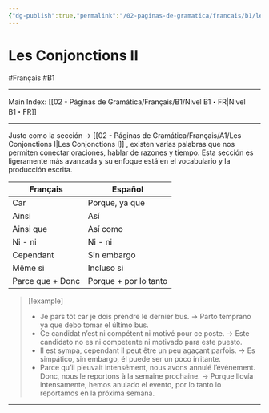 ```yaml
---
{"dg-publish":true,"permalink":"/02-paginas-de-gramatica/francais/b1/les-conjonctions-ii/"}
---
```


# Les Conjonctions II
#Français #B1
___
Main Index: [[02 - Páginas de Gramática/Français/B1/Nivel B1・FR\|Nivel B1・FR]]
___
Justo como la sección → [[02 - Páginas de Gramática/Français/A1/Les Conjonctions I\|Les Conjonctions I]] , existen varias palabras que nos permiten conectar oraciones, hablar de razones y tiempo. Esta sección es ligeramente más avanzada y su enfoque está en el vocabulario y la producción escrita.

| Français         | Español               |
| ---------------- | --------------------- |
| Car              | Porque, ya que        |
| Ainsi            | Así                   |
| Ainsi que        | Así como              |
| Ni - ni          | Ni - ni               |
| Cependant        | Sin embargo           |
| Même si          | Incluso si            |
| Parce que + Donc | Porque + por lo tanto |

> [!example] 
> - Je pars tôt car je dois prendre le dernier bus. → Parto temprano ya que debo tomar el último bus.
> - Ce candidat n’est ni compétent ni motivé pour ce poste. → Este candidato no es ni competente ni motivado para este puesto.
> - Il est sympa, cependant il peut être un peu agaçant parfois. → Es simpático, sin embargo, él puede ser un poco irritante.
> - Parce qu’il pleuvait intensément, nous avons annulé l’événement. Donc, nous le reportons à la semaine prochaine. → Porque llovía intensamente, hemos anulado el evento, por lo tanto lo reportamos en la próxima semana.

___